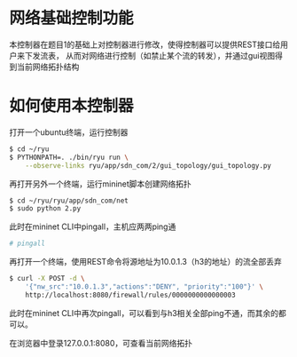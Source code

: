 # 网络基础控制功能

本控制器在题目1的基础上对控制器进行修改，使得控制器可以提供REST接口给用户来下发流表，
从而对网络进行控制（如禁止某个流的转发），并通过gui视图得到当前网络拓扑结构

# 如何使用本控制器
打开一个ubuntu终端，运行控制器
```bash
$ cd ~/ryu
$ PYTHONPATH=. ./bin/ryu run \
    --observe-links ryu/app/sdn_com/2/gui_topology/gui_topology.py
```

再打开另外一个终端，运行mininet脚本创建网络拓扑
```bash
$ cd ~/ryu/ryu/app/sdn_com/net
$ sudo python 2.py
```

此时在mininet CLI中pingall，主机应两两ping通
```bash
# pingall
```

再打开一个终端，使用REST命令将源地址为10.0.1.3（h3的地址）的流全部丢弃
```bash
$ curl -X POST -d \
    '{"nw_src":"10.0.1.3","actions":"DENY", "priority":"100"}' \
    http://localhost:8080/firewall/rules/0000000000000003
```

此时在mininet CLI中再次pingall，可以看到与h3相关全部ping不通，而其余的都可以。

在浏览器中登录127.0.0.1:8080，可查看当前网络拓扑
